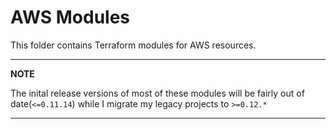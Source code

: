 # AWS Modules

This folder contains Terraform modules for AWS resources.

---

**NOTE**

The inital release versions of most of these modules will be fairly out of date(`<=0.11.14`) while I migrate my legacy projects to `>=0.12.*`

---
